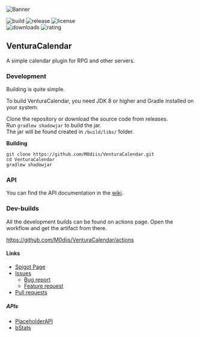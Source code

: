 
<!-- Variables -->

[resourceId]: 94096

[banner]: https://i.imgur.com/TN49lsh.png
[ratingImage]: https://img.shields.io/badge/dynamic/json.svg?color=brightgreen&label=rating&query=%24.rating.average&suffix=%20%2F%205&url=https%3A%2F%2Fapi.spiget.org%2Fv2%2Fresources%2F94096
[buildImage]: https://github.com/M0diis/M0-CoreCord/actions/workflows/gradle.yml/badge.svg
[releaseImage]: https://img.shields.io/github/v/release/M0diis/VenturaCalendar.svg?label=github%20release
[downloadsImage]: https://img.shields.io/badge/dynamic/json.svg?color=brightgreen&label=downloads%20%28spigotmc.org%29&query=%24.downloads&url=https%3A%2F%2Fapi.spiget.org%2Fv2%2Fresources%2F94096
[updatedImage]: https://badges.pufler.dev/updated/M0diis/VenturaCalendar
[licenseImage]: https://img.shields.io/github/license/M0diis/VenturaCalendar.svg

<!-- End of variables block -->

![Banner][banner]

![build][buildImage] ![release][releaseImage] ![license][licenseImage]  
![downloads][downloadsImage] ![rating][ratingImage]

## VenturaCalendar
A simple calendar plugin for RPG and other servers.

### Development
Building is quite simple.

To build VenturaCalendar, you need JDK 8 or higher and Gradle installed on your system.

Clone the repository or download the source code from releases.  
Run `gradlew shadowjar` to build the jar.  
The jar will be found created in `/build/libs/` folder. 

**Building**
```
git clone https://github.com/M0diis/VenturaCalendar.git
cd VenturaCalendar
gradlew shadowjar
```

### API

You can find the API documentation in the [wiki](https://github.com/M0diis/VenturaCalendar/wiki/API).

### Dev-builds

All the development builds can be found on actions page.
Open the workflow and get the artifact from there.

https://github.com/M0diis/VenturaCalendar/actions

#### Links

- [Spigot Page](https://www.spigotmc.org/resources/venturacalendar-your-own-custom-calendar.94096/)
- [Issues](https://github.com/M0diis/VenturaCalendar/issues)
  - [Bug report](https://github.com/M0diis/VenturaCalendar/issues)
  - [Feature request](https://github.com/M0diis/VenturaCalendar/issues)
- [Pull requests](https://github.com/M0diis/VenturaCalendar/pulls)

##### APIs
- [PlaceholderAPI](https://github.com/PlaceholderAPI/PlaceholderAPI)
- [bStats](https://github.com/Bastian/bStats)

